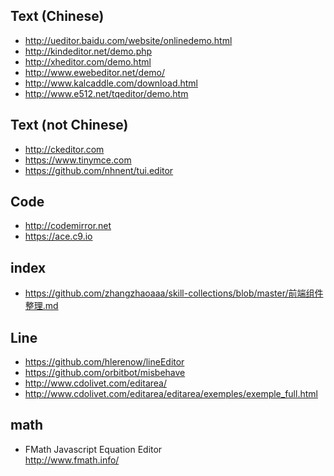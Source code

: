 ## Text (Chinese)    
* http://ueditor.baidu.com/website/onlinedemo.html   
* http://kindeditor.net/demo.php  
* http://xheditor.com/demo.html  
* http://www.ewebeditor.net/demo/  
* http://www.kalcaddle.com/download.html  
* http://www.e512.net/tqeditor/demo.htm  

## Text (not Chinese)  
* http://ckeditor.com  
* https://www.tinymce.com  
* https://github.com/nhnent/tui.editor  

## Code  
* http://codemirror.net  
* https://ace.c9.io  

## index  
* https://github.com/zhangzhaoaaa/skill-collections/blob/master/前端组件整理.md  

## Line  
* https://github.com/hlerenow/lineEditor  
* https://github.com/orbitbot/misbehave  
* http://www.cdolivet.com/editarea/  
* http://www.cdolivet.com/editarea/editarea/exemples/exemple_full.html  

## math  
* FMath Javascript Equation Editor  
http://www.fmath.info/  
